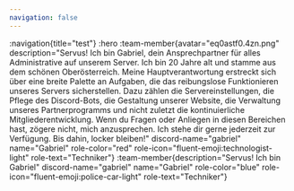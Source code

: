```yaml
---
navigation: false
---
```


:navigation{title="test"}
:hero
:team-member{avatar="eq0astf0.4zn.png" description="Servus! Ich bin Gabriel, dein Ansprechpartner für alles Administrative auf unserem Server. Ich bin 20 Jahre alt und stamme aus dem schönen Oberösterreich. Meine Hauptverantwortung erstreckt sich über eine breite Palette an Aufgaben, die das reibungslose Funktionieren unseres Servers sicherstellen. Dazu zählen die Servereinstellungen, die Pflege des Discord-Bots, die Gestaltung unserer Website, die Verwaltung unseres Partnerprogramms und nicht zuletzt die kontinuierliche Mitgliederentwicklung. Wenn du Fragen oder Anliegen in diesen Bereichen hast, zögere nicht, mich anzusprechen. Ich stehe dir gerne jederzeit zur Verfügung. Bis dahin, locker bleiben!" discord-name="gabriel" name="Gabriel" role-color="red" role-icon="fluent-emoji:technologist-light" role-text="Techniker"}
:team-member{description="Servus! Ich bin Gabriel" discord-name="gabriel" name="Gabriel" role-color="blue" role-icon="fluent-emoji:police-car-light" role-text="Techniker"}
